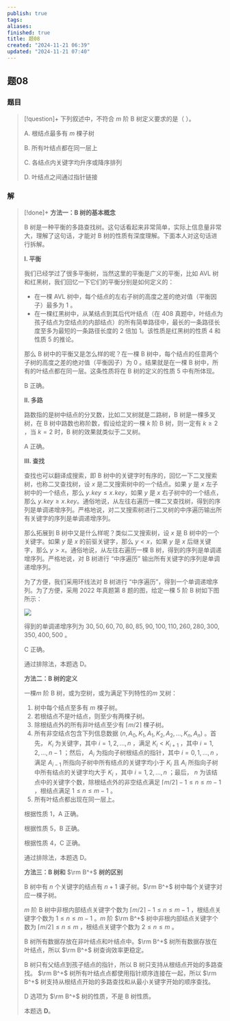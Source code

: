 ```yaml
---
publish: true
tags: 
aliases: 
finished: true
title: 题08
created: "2024-11-21 06:39"
updated: "2024-11-21 07:40"
---
```

## 题08
### 题目
> [!question]+
> 下列叙述中，不符合 $m$ 阶 B 树定义要求的是（ ）。
> 
> A. 根结点最多有 $m$ 棵子树
> 
> B. 所有叶结点都在同一层上
> 
> C. 各结点内关键字均升序或降序排列
> 
> D. 叶结点之间通过指针链接
### 解
> [!done]+
> **方法一：B 树的基本概念**
> 
> B 树是一种平衡的多路查找树。这句话看起来非常简单，实际上信息量非常大，理解了这句话，才能对 B 树的性质有深度理解。下面本人对这句话进行拆解。
> 
> **I. 平衡**
> 
> 我们已经学过了很多平衡树，当然这里的平衡是广义的平衡，比如 AVL 树和红黑树，我们回忆一下它们的平衡分别是如何定义的：
> 
> - 在一棵 AVL 树中，每个结点的左右子树的高度之差的绝对值（平衡因子）最多为 1 。
> - 在一棵红黑树中，从某结点到其后代叶结点（在 408 真题中，叶结点为孩子结点为空结点的内部结点）的所有简单路径中，最长的一条路径长度至多为最短的一条路径长度的 2 倍加 1。该性质是红黑树的性质 4 和性质 5 的推论。
> 
> 那么 B 树中的平衡又是怎么样的呢？在一棵 B 树中，每个结点的任意两个子树的高度之差的绝对值（平衡因子）为 0 。结果就是在一棵 B 树中，所有的叶结点都在同一层。这条性质将在 B 树的定义的性质 5 中有所体现。
> 
> B 正确。
> 
> **II. 多路**
> 
> 路数指的是树中结点的分叉数，比如二叉树就是二路树，B 树是一棵多叉树，在 B 树中路数也称阶数，假设给定的一棵 $k$ 阶 B 树，则一定有 $k\ge 2$ ，当 $k = 2$ 时，B 树的效果就类似于二叉树。
> 
> A 正确。
> 
> **III. 查找**
> 
> 查找也可以翻译成搜索，即 B 树中的关键字时有序的，回忆一下二叉搜索树，也称二叉查找树，设 $x$ 是二叉搜索树中的一个结点。如果 $y$ 是 $x$ 左子树中的一个结点，那么 $y.\!key\le x.\!key$，如果 $y$ 是 $x$ 右子树中的一个结点，那么 $y.\!key\ge x.\! key$。通俗地说，从左往右遍历一棵二叉查找树，得到的序列是单调递增序列。严格地说，对二叉搜索树进行二叉树的中序遍历输出所有关键字的序列是单调递增序列。
> 
> 那么拓展到 B 树中又是什么样呢？类似二叉搜索树，设 $x$ 是 B 树中的一个关键字。如果 $y$ 是 $x$ 的前驱关键字，那么 $y<x$，如果 $y$ 是 $x$ 后继关键字，那么 $y>x$。通俗地说，从左往右遍历一棵 B 树，得到的序列是单调递增序列。严格地说，对 B 树进行 “中序遍历” 输出所有关键字的序列是单调递增序列。
> 
> 为了方便，我们采用环线法对 B 树进行 “中序遍历”，得到一个单调递增序列。为了方便，采用 2022 年真题第 8 题的图，给定一棵 5 阶 B 树如下图所示：
> 
> ![](https://pic4.zhimg.com/v2-4589cecdbe399c5df4d6b30e790f76ad_r.jpg)
> 
> 得到的单调递增序列为 $30, 50, 60, 70, 80, 85, 90, 100, 110, 260, 280, 300, 350, 400, 500$ 。
> 
> C 正确。
> 
> 通过排除法，本题选 D。
> 
> **方法二：B 树的定义**
> 
> 一棵$m$ 阶 B 树，或为空树，或为满足下列特性的$m$ 叉树：
> 
> 1. 树中每个结点至多有 $m$ 棵子树。
> 2. 若根结点不是叶结点，则至少有两棵子树。
> 3. 除根结点外的所有非叶结点至少有 $\lceil m/2\rceil$ 棵子树。
> 4. 所有非空结点包含下列信息数据 $(n, A_0, K_1, A_1, K_2, A_2,...,K_n, A_n)$ 。首先， $K_i$ 为关键字，其中 $i=1,2,...,n$ ，满足 $K_i < K_{i+1}$ ，其中 $i=1,2,...,n-1$ ；然后， $A_i$ 为指向子树根结点的指针，其中 $i=0,1,...,n$ ，满足 $A_{i-1}$ 所指向子树中所有结点的关键字均小于 $K_i$ 且 $A_i$ 所指向子树中所有结点的关键字均大于 $K_i$ ，其中 $i=1,2,...,n$ ；最后， $n$ 为该结点中的关键字个数，除根结点外的非空结点满足 $\lceil m/2\rceil - 1\le n \le m - 1$ ，根结点满足 $1\le n \le m - 1$ 。
> 5. 所有叶结点都出现在同一层上。
> 
> 根据性质 1，A 正确。
> 
> 根据性质 5，B 正确。
> 
> 根据性质 4，C 正确。
> 
> 通过排除法，本题选 D。
> 
> **方法三：B 树和** $\rm B^+$ **树的区别**
> 
> B 树中有 $n$ 个关键字的结点有 $n+1$ 课子树。$\rm B^+$ 树中每个关键字对应一棵子树。
> 
> $m$ 阶 B 树中非根内部结点关键字个数为 $\lceil m/2\rceil - 1\le n\le m-1$ ，根结点关键字个数为 $1\le n\le m-1$ 。$m$ 阶 $\rm B^+$ 树中非根内部结点关键字个数为 $\lceil m/2\rceil\le n\le m$ ，根结点关键字个数为 $2\le n\le m$ 。
> 
> B 树所有数据存放在非叶结点和叶结点中。$\rm B^+$ 树所有数据存放在叶结点，所以 $\rm B^+$ 树查询效率更稳定。
> 
> B 树只有父结点到孩子结点的指针，所以 B 树只支持从根结点开始的多路查找。 $\rm B^+$ 树所有叶结点点都使用指针顺序连接在一起，所以 $\rm B^+$ 树支持从根结点开始的多路查找和从最小关键字开始的顺序查找。
> 
> D 选项为 $\rm B^+$ 树的性质，不是 B 树性质。
> 
> 本题选 **D**。